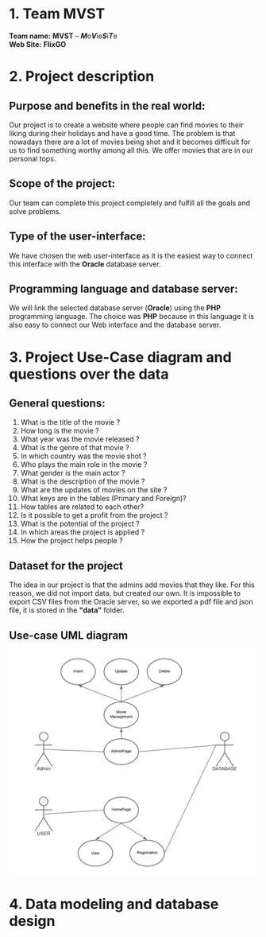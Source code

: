 # 1. Team MVST  
**Team name:**  **MVST** – ***M***o***V***ie***S***i***T***e  
**Web Site:**  **FlixGO**
   
# **2. Project description** 

## **Purpose and benefits in the real world:**  
   Our project is to create a website where people can find movies to their liking during their holidays and have a good time. The problem is that nowadays there are a lot of movies being shot and it becomes difficult for us to find something worthy among all this. We offer movies that are in our personal tops.
## **Scope of the project:**  
   Our team can complete this project completely and fulfill all the goals and solve problems.
## **Type of the user-interface:**  
   We have chosen the web user-interface as it is the easiest way to connect this interface with the **Oracle** database server.
## **Programming language and database server:**  
   We will link the selected database server (**Oracle**) using the **PHP** programming language. The choice was **PHP** because in this language it is also easy to connect our Web interface and the database server.  

# **3. Project Use-Case diagram and questions over the data**  
 
## **General questions:**  
  1. What is the title of the movie ?
  2. How long is the movie ?  
  3. What year was the movie released ? 
  4. What is the genre of that movie ?  
  5. In which country was the movie shot ? 
  6. Who plays the main role in the movie ?  
  7. What gender is the main actor ?  
  8. What is the description of the movie ?
  9. What are the updates of movies on the site ?
  10. What keys are in the tables (Primary and Foreign)?
  11. How tables are related to each other?
  12. Is it possible to get a profit from the project ?
  13. What is the potential of the project ?
  14. In which areas the project is applied ?
  15. How the project helps people ?   

## **Dataset for the project**  
  
The idea in our project is that the admins add movies that they like. For this reason, we did not import data, but created our own.
It is impossible to export CSV files from the Oracle server, so we exported a pdf file and json file, it is stored in the **"data"** folder.  

## **Use-case UML diagram**  

![UML](images/MVST-UseCase-UML.png)  

# **4. Data modeling and database design**  
